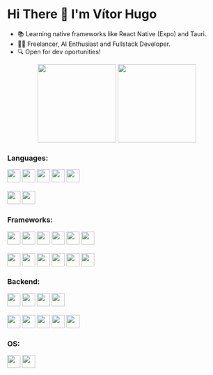# Hi There 👋 I'm Vítor Hugo
<ul>
  <li>📚 Learning native frameworks like React Native (Expo) and Tauri.</li>
  <li>🧑‍💼 Freelancer, AI Enthusiast and Fullstack Developer.</li>
  <li>🔍 Open for dev oportunities!</li>
</ul>
<div align="center">
<!--   <a href="https://github.com/vitorhcesar"> -->
  <img height="180em" src="https://github-readme-stats.vercel.app/api?username=vitorhcesar&show_icons=true&theme=transparent&include_all_commits=true&count_private=true"/>
  <img height="180em" src="https://github-readme-stats.vercel.app/api/top-langs/?username=vitorhcesar&layout=compact&langs_count=7&theme=transparent"/>
</div>

### Languages:
  
  <code><img height="30" src="https://img.shields.io/badge/JavaScript-323330?style=for-the-badge&logo=javascript&logoColor=F7DF1E"></code>
  <code><img height="30" src="https://img.shields.io/badge/TypeScript-007ACC?style=for-the-badge&logo=typescript&logoColor=white"></code>
  <code><img height="30" src="https://img.shields.io/badge/CSS3-1572B6?style=for-the-badge&logo=css3&logoColor=white"></code>
  <code><img height="30" src="https://img.shields.io/badge/HTML5-E34F26?style=for-the-badge&logo=html5&logoColor=white"></code>
  <code><img height="30" src="https://img.shields.io/badge/json-5E5C5C?style=for-the-badge&logo=json&logoColor=white"></code>
  <br></br>
  <code><img height="30" src="https://img.shields.io/badge/Python-FFD43B?style=for-the-badge&logo=python&logoColor=blue"></code>
  <code><img height="30" src="https://img.shields.io/badge/Markdown-FAFAFA?style=for-the-badge&logo=markdown&logoColor=black"></code>

### Frameworks:

  <code><img height="30" src="https://img.shields.io/badge/React-20232A?style=for-the-badge&logo=react&logoColor=61DAFB"></code>
  <code><img height="30" src="https://img.shields.io/badge/Node.js-339933?style=for-the-badge&logo=nodedotjs&logoColor=white"></code>
  <code><img height="30" src="https://img.shields.io/badge/next.js-000000?style=for-the-badge&logo=nextdotjs&logoColor=white"></code>
  <code><img height="30" src="https://img.shields.io/badge/nestjs-E0234E?style=for-the-badge&logo=nestjs&logoColor=white"></code>
  <code><img height="30" src="https://img.shields.io/badge/React_Native-20232A?style=for-the-badge&logo=react&logoColor=61DAFB"></code>
  <code><img height="30" src="https://img.shields.io/badge/Angular-DD0031?style=for-the-badge&logo=angular&logoColor=white"></code>
  <br></br>
  <code><img height="30" src="https://img.shields.io/badge/Redux-593D88?style=for-the-badge&logo=redux&logoColor=white"></code>
  <code><img height="30" src="https://img.shields.io/badge/Material%20UI-007FFF?style=for-the-badge&logo=mui&logoColor=white"></code>
  <code><img height="30" src="https://img.shields.io/badge/Socket.io-010101?&style=for-the-badge&logo=Socket.io&logoColor=white"></code>
  <code><img height="30" src="https://img.shields.io/badge/Bootstrap-563D7C?style=for-the-badge&logo=bootstrap&logoColor=white"></code>
  <code><img height="30" src="https://img.shields.io/badge/Laravel-FF2C20?style=for-the-badge&logo=Laravel&logoColor=white"></code>
    <code><img height="30" src="https://img.shields.io/badge/Django-171717?style=for-the-badge&logo=Django&logoColor=white"></code>

### Backend:

  <code><img height="30" src="https://img.shields.io/badge/MongoDB-4EA94B?style=for-the-badge&logo=mongodb&logoColor=white"></code>
  <code><img height="30" src="https://img.shields.io/badge/GraphQl-E10098?style=for-the-badge&logo=graphql&logoColor=white"></code>
  <code><img height="30" src="https://img.shields.io/badge/Apollo%20GraphQL-311C87?&style=for-the-badge&logo=Apollo%20GraphQL&logoColor=white"></code>
  <code><img height="30" src="https://img.shields.io/badge/Express.js-000000?style=for-the-badge&logo=express&logoColor=white"></code>
  <br></br>
  <code><img height="30" src="https://img.shields.io/badge/JWT-000000?style=for-the-badge&logo=JSON%20web%20tokens&logoColor=white"></code>
  <code><img height="30" src="https://img.shields.io/badge/firebase-ffca28?style=for-the-badge&logo=firebase&logoColor=black"></code>
  <code><img height="30" src="https://img.shields.io/badge/PostgreSQL-316192?style=for-the-badge&logo=postgresql&logoColor=white"></code>
  <code><img height="30" src="https://img.shields.io/badge/MySQL-005C84?style=for-the-badge&logo=mysql&logoColor=white"></code>
   <code><img height="30" src="https://img.shields.io/badge/Apache-ffca28?style=for-the-badge&logo=apache&logoColor=white"></code>
### OS:


  <code><img height="30" src="https://img.shields.io/badge/Ubuntu-E95420?style=for-the-badge&logo=ubuntu&logoColor=white"></code>
  <code><img height="30" src="https://img.shields.io/badge/Windows-0078D6?style=for-the-badge&logo=windows&logoColor=white"></code>  
  <!--
  <code><img height="30" src="https://img.shields.io/badge/Mac-000000?style=for-the-badge&logo=MacOS&logoColor=white"></code>  
  -->
  <br></br>

